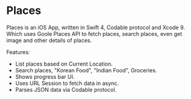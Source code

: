 # Places

Places is an iOS App, written in Swift 4, Codable protocol and Xcode 9. Which uses Goole Places API to fetch places, search places, even get image and other details of places. 

Features:
- List places based on Current Location. 
- Search places, "Korean Food", "Indian Food", Groceries. 
- Shows progress bar UI. 
- Uses URL Session to fetch data in async. 
- Parses JSON data via Codable protocol. 
